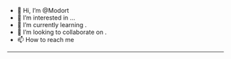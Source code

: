 - 👋 Hi, I’m @Modort
- 👀 I’m interested in ...
- 🌱 I’m currently learning .
- 💞️ I’m looking to collaborate on .
- 📫 How to reach me 
-------------
